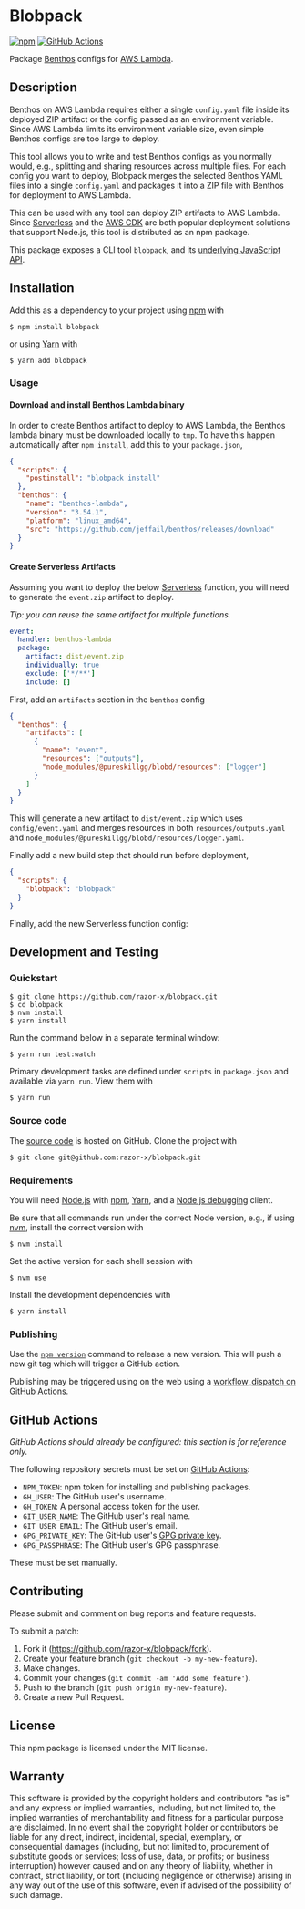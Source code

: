 # Blobpack

[![npm](https://img.shields.io/npm/v/@razor-x/blobpack.svg)](https://www.npmjs.com/package/blobpack)
[![GitHub Actions](https://github.com/razor-x/blobpack/workflows/main/badge.svg)](https://github.com/razor-x/blobpack/actions)

Package [Benthos] configs for [AWS Lambda].

[Benthos]: https://www.benthos.dev/
[AWS Lambda]: https://aws.amazon.com/lambda/

## Description

Benthos on AWS Lambda requires either a single `config.yaml` file inside its
deployed ZIP artifact or the config passed as an environment variable.
Since AWS Lambda limits its environment variable size, even simple Benthos configs
are too large to deploy.

This tool allows you to write and test Benthos configs as you normally would,
e.g., splitting and sharing resources across multiple files.
For each config you want to deploy, Blobpack merges
the selected Benthos YAML files into a single `config.yaml` and
packages it into a ZIP file with Benthos for deployment to AWS Lambda.

This can be used with any tool can deploy ZIP artifacts to AWS Lambda.
Since [Serverless] and the [AWS CDK] are both popular deployment
solutions that support Node.js, this tool is distributed as an npm package.

This package exposes a CLI tool `blobpack`,
and its [underlying JavaScript API](http://io.evansosenko.com/blobpack/).

[Serverless]: https://serverless.com/
[AWS CDK]: https://aws.amazon.com/cdk/

## Installation

Add this as a dependency to your project using [npm] with

```
$ npm install blobpack
```

or using [Yarn] with

```
$ yarn add blobpack
```

[npm]: https://www.npmjs.com/
[Yarn]: https://yarnpkg.com/

### Usage

#### Download and install Benthos Lambda binary

In order to create Benthos artifact to deploy to AWS Lambda,
the Benthos lambda binary must be downloaded locally to `tmp`.
To have this happen automatically after `npm install`,
add this to your `package.json`,

```json
{
  "scripts": {
    "postinstall": "blobpack install"
  },
  "benthos": {
    "name": "benthos-lambda",
    "version": "3.54.1",
    "platform": "linux_amd64",
    "src": "https://github.com/jeffail/benthos/releases/download"
  }
}
```

#### Create Serverless Artifacts

Assuming you want to deploy the below [Serverless] function,
you will need to generate the `event.zip` artifact to deploy.

_Tip: you can reuse the same artifact for multiple functions._

```yaml
event:
  handler: benthos-lambda
  package:
    artifact: dist/event.zip
    individually: true
    exclude: ['*/**']
    include: []
```

First, add an `artifacts` section in the `benthos` config

```json
{
  "benthos": {
    "artifacts": [
      {
        "name": "event",
        "resources": ["outputs"],
        "node_modules/@pureskillgg/blobd/resources": ["logger"]
      }
    ]
  }
}
```

This will generate a new artifact to `dist/event.zip` which uses
`config/event.yaml` and merges resources in both
`resources/outputs.yaml` and `node_modules/@pureskillgg/blobd/resources/logger.yaml`.

Finally add a new build step that should run before deployment,

```json
{
  "scripts": {
    "blobpack": "blobpack"
  }
}
```

Finally, add the new Serverless function config:

## Development and Testing

### Quickstart

```
$ git clone https://github.com/razor-x/blobpack.git
$ cd blobpack
$ nvm install
$ yarn install
```

Run the command below in a separate terminal window:

```
$ yarn run test:watch
```

Primary development tasks are defined under `scripts` in `package.json`
and available via `yarn run`.
View them with

```
$ yarn run
```

### Source code

The [source code] is hosted on GitHub.
Clone the project with

```
$ git clone git@github.com:razor-x/blobpack.git
```

[source code]: https://github.com/razor-x/blobpack

### Requirements

You will need [Node.js] with [npm], [Yarn], and a [Node.js debugging] client.

Be sure that all commands run under the correct Node version, e.g.,
if using [nvm], install the correct version with

```
$ nvm install
```

Set the active version for each shell session with

```
$ nvm use
```

Install the development dependencies with

```
$ yarn install
```

[Node.js]: https://nodejs.org/
[Node.js debugging]: https://nodejs.org/en/docs/guides/debugging-getting-started/
[npm]: https://www.npmjs.com/
[nvm]: https://github.com/creationix/nvm

### Publishing

Use the [`npm version`][npm-version] command to release a new version.
This will push a new git tag which will trigger a GitHub action.

Publishing may be triggered using on the web
using a [workflow_dispatch on GitHub Actions].

[npm-version]: https://docs.npmjs.com/cli/version
[workflow_dispatch on GitHub Actions]: https://github.com/razor-x/blobpack/actions?query=workflow%3Aversion

## GitHub Actions

_GitHub Actions should already be configured: this section is for reference only._

The following repository secrets must be set on [GitHub Actions]:

- `NPM_TOKEN`: npm token for installing and publishing packages.
- `GH_USER`: The GitHub user's username.
- `GH_TOKEN`: A personal access token for the user.
- `GIT_USER_NAME`: The GitHub user's real name.
- `GIT_USER_EMAIL`: The GitHub user's email.
- `GPG_PRIVATE_KEY`: The GitHub user's [GPG private key].
- `GPG_PASSPHRASE`: The GitHub user's GPG passphrase.

These must be set manually.

[GitHub Actions]: https://github.com/features/actions
[GPG private key]: https://github.com/marketplace/actions/import-gpg#prerequisites

## Contributing

Please submit and comment on bug reports and feature requests.

To submit a patch:

1. Fork it (https://github.com/razor-x/blobpack/fork).
2. Create your feature branch (`git checkout -b my-new-feature`).
3. Make changes.
4. Commit your changes (`git commit -am 'Add some feature'`).
5. Push to the branch (`git push origin my-new-feature`).
6. Create a new Pull Request.

## License

This npm package is licensed under the MIT license.

## Warranty

This software is provided by the copyright holders and contributors "as is" and
any express or implied warranties, including, but not limited to, the implied
warranties of merchantability and fitness for a particular purpose are
disclaimed. In no event shall the copyright holder or contributors be liable for
any direct, indirect, incidental, special, exemplary, or consequential damages
(including, but not limited to, procurement of substitute goods or services;
loss of use, data, or profits; or business interruption) however caused and on
any theory of liability, whether in contract, strict liability, or tort
(including negligence or otherwise) arising in any way out of the use of this
software, even if advised of the possibility of such damage.
